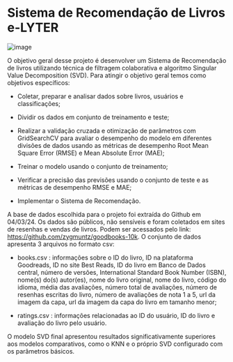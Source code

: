 # Sistema de Recomendação de Livros e-LYTER


![image](https://github.com/RickPardono/Sistema-de-recomenda-o-de-livros/assets/124527157/748b923d-14e0-45cd-aedb-1fc54d7fc296)



O objetivo geral desse projeto é desenvolver um Sistema de Recomendação de livros utilizando técnica de filtragem colaborativa e algoritmo Singular Value Decomposition (SVD).  Para atingir o objetivo geral temos como objetivos específicos:

- Coletar, preparar e analisar dados sobre livros, usuários e classificações;

- Dividir os dados em conjunto de treinamento e teste;

- Realizar a validação cruzada e otimização de parâmetros com GridSearchCV para avaliar o desempenho do modelo em diferentes divisões de dados usando as métricas de desempenho Root Mean Square Error (RMSE) e Mean Absolute Error (MAE);

- Treinar o modelo usando o conjunto de treinamento;

- Verificar a precisão das previsões usando o conjunto de teste e as métricas de desempenho RMSE e MAE;

- Implementar o Sistema de Recomendação.

A base de dados escolhida para o projeto foi extraída do Github em 04/03/24. Os dados são públicos, não sensíveis e foram coletados em sites de resenhas e vendas de livros. Podem ser acessados pelo link: https://github.com/zygmuntz/goodbooks-10k.
O conjunto de dados apresenta 3 arquivos no formato csv:

- books.csv : informações sobre o ID do livro, ID na plataforma Goodreads, ID no site Best Reads, ID do livro em Banco de Dados central, número de versões, International Standard Book Number (ISBN), nome(s) do(s) autor(es), nome do livro original, nome do livro, código do idioma, média das avaliações, número total de avaliações, número de resenhas escritas do livro, número de avaliações de nota 1 a 5, url da imagem da capa, url da imagem da capa do livro em tamanho menor;

- ratings.csv : informações relacionadas ao ID do usuário, ID do livro e avaliação do livro pelo usuário.

O modelo SVD final apresentou resultados significativamente superiores aos modelos comparativos, como o KNN e o próprio SVD configurado com os parâmetros básicos.

